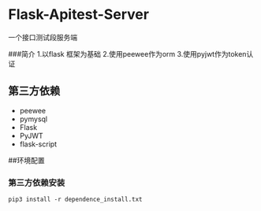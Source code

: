 # Flask-Apitest-Server
一个接口测试段服务端

###简介
1.以flask 框架为基础
2.使用peewee作为orm
3.使用pyjwt作为token认证

## 第三方依赖
- peewee
- pymysql
- Flask
- PyJWT
- flask-script


##环境配置
### 第三方依赖安装
```
pip3 install -r dependence_install.txt

```